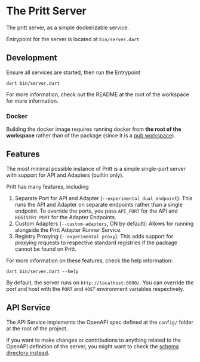# The Pritt Server

The pritt server, as a simple dockerizable service.

Entrypoint for the server is located at `bin/server.dart`

## Development

Ensure all services are started, then run the Entrypoint

```shell
dart bin/server.dart
```

For more information, check out the README at the root of the workspace for more information.

### Docker

Building the docker image requires running docker from **the root of the workspace** rather than of the package (since it is a [pub workspace]()).

## Features

The most minimal possible instance of Pritt is a simple single-port server with support for API and Adapters (builtin only).

Pritt has many features, including

1. Separate Port for API and Adapter (`--experimental dual_endpoint`): This runs the API and Adapter on separate endpoints rather than a single endpoint.
   To override the ports, you pass `API_PORT` for the API and `REGISTRY_PORT` for the Adapter Endpoints.
2. Custom Adapters (`--custom-adapters`, ON by default): Allows for running alongside the Pritt Adapter Runner Service.
3. Registry Proxying (`--experimental proxy`): This adds support for proxying requests to respective standard registries if the package cannot be found on Pritt.

For more information on these features, check the help information:

```shell
dart bin/server.dart --help
```

By default, the server runs on `http://localhost:8080/`. You can override the port and host with the `PORT` and `HOST` environment variables respectively.

## API Service

The API Service implements the OpenAPI spec defined at the `config/` folder at the root of the project.

If you want to make changes or contributions to anything related to the OpenAPI definition of the server, you might want to check the [schema directory instead](/config).
